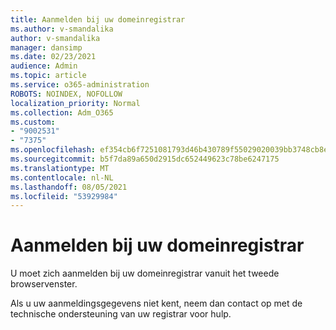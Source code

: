 ```yaml
---
title: Aanmelden bij uw domeinregistrar
ms.author: v-smandalika
author: v-smandalika
manager: dansimp
ms.date: 02/23/2021
audience: Admin
ms.topic: article
ms.service: o365-administration
ROBOTS: NOINDEX, NOFOLLOW
localization_priority: Normal
ms.collection: Adm_O365
ms.custom:
- "9002531"
- "7375"
ms.openlocfilehash: ef354cb6f7251081793d46b430789f55029020039bb3748cb8ece3b951e787a2
ms.sourcegitcommit: b5f7da89a650d2915dc652449623c78be6247175
ms.translationtype: MT
ms.contentlocale: nl-NL
ms.lasthandoff: 08/05/2021
ms.locfileid: "53929984"
---
```

# <a name="sign-in-to-your-domain-registrar"></a>Aanmelden bij uw domeinregistrar

U moet zich aanmelden bij uw domeinregistrar vanuit het tweede browservenster.

Als u uw aanmeldingsgegevens niet kent, neem dan contact op met de technische ondersteuning van uw registrar voor hulp.